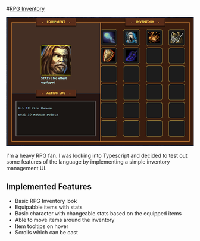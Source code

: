 #[RPG Inventory ](https://nrobert-dev.github.io/typescript-rpg-inventory/)

![Behold, image of inventory](./public/img_1.png)


I'm a heavy RPG fan. I was looking into Typescript and decided to test out
some features of the language by implementing a simple inventory management UI.

## Implemented Features

* Basic RPG Inventory look
* Equipabble items with stats
* Basic character with changeable stats based on the equipped items
* Able to move items around the inventory
* Item tooltips on hover
* Scrolls which can be cast



